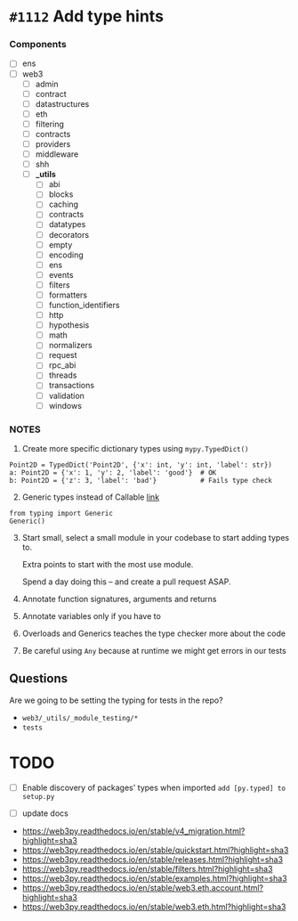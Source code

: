 # `#1112` Add type hints

### Components

- [ ] ens
- [ ] web3
  - [ ] admin
  - [ ] contract
  - [ ] datastructures
  - [ ] eth
  - [ ] filtering
  - [ ] contracts
  - [ ] providers
  - [ ] middleware
  - [ ] shh
  - [ ] **_utils**
    - [ ] abi
    - [ ] blocks
    - [ ] caching
    - [ ] contracts
    - [ ] datatypes
    - [ ] decorators
    - [ ] empty
    - [ ] encoding
    - [ ] ens
    - [ ] events
    - [ ] filters
    - [ ] formatters
    - [ ] function_identifiers
    - [ ] http
    - [ ] hypothesis
    - [ ] math
    - [ ] normalizers
    - [ ] request
    - [ ] rpc_abi
    - [ ] threads
    - [ ] transactions
    - [ ] validation
    - [ ] windows

### NOTES

1. Create more specific dictionary types using `mypy.TypedDict()`

```
Point2D = TypedDict('Point2D', {'x': int, 'y': int, 'label': str})
a: Point2D = {'x': 1, 'y': 2, 'label': 'good'}  # OK
b: Point2D = {'z': 3, 'label': 'bad'}           # Fails type check
```

2. Generic types instead of Callable [link](https://docs.python.org/3.5/library/typing.html#typing.Generic)

```
from typing import Generic
Generic()
```

3. Start small, select a small module in your codebase to start adding types to.

   Extra points to start with the most use module.

   Spend a day doing this – and create a pull request ASAP.

4. Annotate function signatures, arguments and returns
5. Annotate variables only if you have to
6. Overloads and Generics teaches the type checker more about the code
7. Be careful using `Any` because at runtime we might get errors in our tests 

## Questions

Are we going to be setting the typing for tests in the repo?

- `web3/_utils/_module_testing/*`
- `tests`

# TODO

- [ ] Enable discovery of packages' types when imported
  `add [py.typed] to setup.py`

- [ ] update docs

- https://web3py.readthedocs.io/en/stable/v4_migration.html?highlight=sha3
- https://web3py.readthedocs.io/en/stable/quickstart.html?highlight=sha3
- https://web3py.readthedocs.io/en/stable/releases.html?highlight=sha3
- https://web3py.readthedocs.io/en/stable/filters.html?highlight=sha3
- https://web3py.readthedocs.io/en/stable/examples.html?highlight=sha3
- https://web3py.readthedocs.io/en/stable/web3.eth.account.html?highlight=sha3
- https://web3py.readthedocs.io/en/stable/web3.eth.html?highlight=sha3

